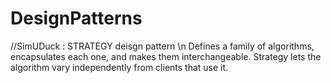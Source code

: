 # DesignPatterns

//SimUDuck : STRATEGY deisgn pattern \n
      Defines a family of algorithms, encapsulates each one, and makes them interchangeable.
      Strategy lets the algorithm vary independently from clients that use it.
